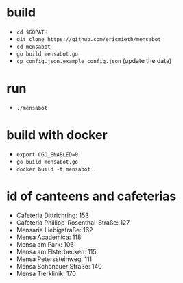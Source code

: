 # build

* ```cd $GOPATH```
* ```git clone https://github.com/ericmieth/mensabot```
* ```cd mensabot```
* ```go build mensabot.go```
* ```cp config.json.example config.json``` (update the data)

# run
* ```./mensabot```

# build with docker

* ```export CGO_ENABLED=0```
* ```go build mensabot.go```
* ```docker build -t mensabot .```

# id of canteens and cafeterias

* Cafeteria Dittrichring: 153
* Cafeteria Phillipp-Rosenthal-Straße: 127
* Mensaria Liebigstraße: 162
* Mensa Academica: 118
* Mensa am Park: 106
* Mensa am Elsterbecken: 115
* Mensa Peterssteinweg: 111
* Mensa Schönauer Straße: 140
* Mensa Tierklinik: 170
